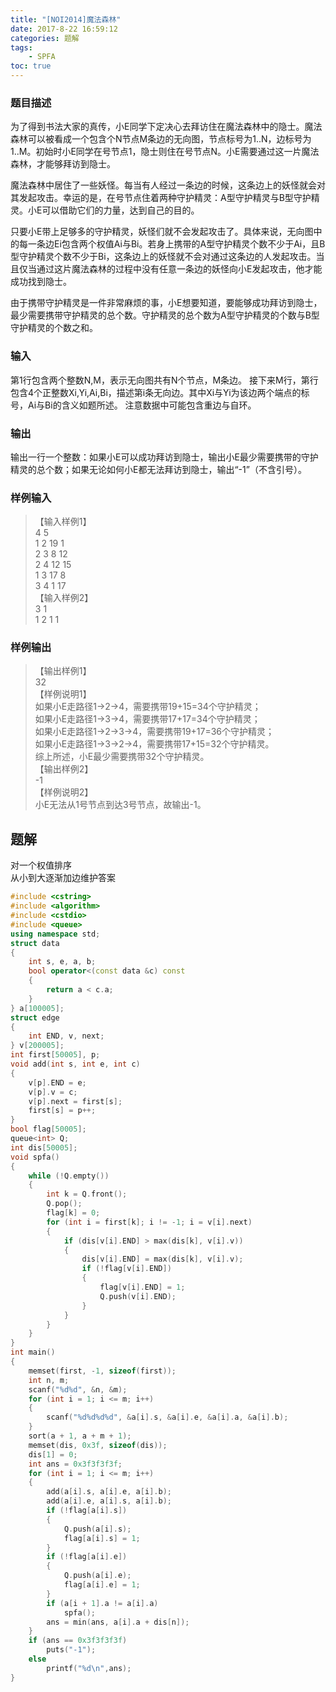 ```yaml
---
title: "[NOI2014]魔法森林"
date: 2017-8-22 16:59:12
categories: 题解
tags:
    - SPFA
toc: true
---
```


### 题目描述
为了得到书法大家的真传，小E同学下定决心去拜访住在魔法森林中的隐士。魔法森林可以被看成一个包含个N节点M条边的无向图，节点标号为1..N，边标号为1..M。初始时小E同学在号节点1，隐士则住在号节点N。小E需要通过这一片魔法森林，才能够拜访到隐士。
<!--more-->
魔法森林中居住了一些妖怪。每当有人经过一条边的时候，这条边上的妖怪就会对其发起攻击。幸运的是，在号节点住着两种守护精灵：A型守护精灵与B型守护精灵。小E可以借助它们的力量，达到自己的目的。

只要小E带上足够多的守护精灵，妖怪们就不会发起攻击了。具体来说，无向图中的每一条边Ei包含两个权值Ai与Bi。若身上携带的A型守护精灵个数不少于Ai，且B型守护精灵个数不少于Bi，这条边上的妖怪就不会对通过这条边的人发起攻击。当且仅当通过这片魔法森林的过程中没有任意一条边的妖怪向小E发起攻击，他才能成功找到隐士。

由于携带守护精灵是一件非常麻烦的事，小E想要知道，要能够成功拜访到隐士，最少需要携带守护精灵的总个数。守护精灵的总个数为A型守护精灵的个数与B型守护精灵的个数之和。

### 输入
第1行包含两个整数N,M，表示无向图共有N个节点，M条边。 接下来M行，第行包含4个正整数Xi,Yi,Ai,Bi，描述第i条无向边。其中Xi与Yi为该边两个端点的标号，Ai与Bi的含义如题所述。 注意数据中可能包含重边与自环。

### 输出
输出一行一个整数：如果小E可以成功拜访到隐士，输出小E最少需要携带的守护精灵的总个数；如果无论如何小E都无法拜访到隐士，输出“-1”（不含引号）。

### 样例输入
>【输入样例1】  
4 5  
1 2 19 1  
2 3 8 12  
2 4 12 15  
1 3 17 8  
3 4 1 17  
【输入样例2】  
3 1  
1 2 1 1  


### 样例输出
>【输出样例1】  
32  
【样例说明1】  
如果小E走路径1→2→4，需要携带19+15=34个守护精灵；  
如果小E走路径1→3→4，需要携带17+17=34个守护精灵；  
如果小E走路径1→2→3→4，需要携带19+17=36个守护精灵；  
如果小E走路径1→3→2→4，需要携带17+15=32个守护精灵。  
综上所述，小E最少需要携带32个守护精灵。  
【输出样例2】  
-1  
【样例说明2】  
小E无法从1号节点到达3号节点，故输出-1。   

## 题解
对一个权值排序  
从小到大逐渐加边维护答案  


```c++
#include <cstring>
#include <algorithm>
#include <cstdio>
#include <queue>
using namespace std;
struct data
{
    int s, e, a, b;
    bool operator<(const data &c) const
    {
        return a < c.a;
    }
} a[100005];
struct edge
{
    int END, v, next;
} v[200005];
int first[50005], p;
void add(int s, int e, int c)
{
    v[p].END = e;
    v[p].v = c;
    v[p].next = first[s];
    first[s] = p++;
}
bool flag[50005];
queue<int> Q;
int dis[50005];
void spfa()
{
    while (!Q.empty())
    {
        int k = Q.front();
        Q.pop();
        flag[k] = 0;
        for (int i = first[k]; i != -1; i = v[i].next)
        {
            if (dis[v[i].END] > max(dis[k], v[i].v))
            {
                dis[v[i].END] = max(dis[k], v[i].v);
                if (!flag[v[i].END])
                {
                    flag[v[i].END] = 1;
                    Q.push(v[i].END);
                }
            }
        }
    }
}
int main()
{
    memset(first, -1, sizeof(first));
    int n, m;
    scanf("%d%d", &n, &m);
    for (int i = 1; i <= m; i++)
    {
        scanf("%d%d%d%d", &a[i].s, &a[i].e, &a[i].a, &a[i].b);
    }
    sort(a + 1, a + m + 1);
    memset(dis, 0x3f, sizeof(dis));
    dis[1] = 0;
    int ans = 0x3f3f3f3f;
    for (int i = 1; i <= m; i++)
    {
        add(a[i].s, a[i].e, a[i].b);
        add(a[i].e, a[i].s, a[i].b);
        if (!flag[a[i].s])
        {
            Q.push(a[i].s);
            flag[a[i].s] = 1;
        }
        if (!flag[a[i].e])
        {
            Q.push(a[i].e);
            flag[a[i].e] = 1;
        }
        if (a[i + 1].a != a[i].a)
            spfa();
        ans = min(ans, a[i].a + dis[n]);
    }
    if (ans == 0x3f3f3f3f)
        puts("-1");
    else
        printf("%d\n",ans);
}
```


